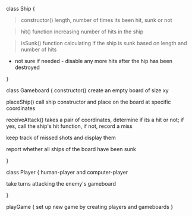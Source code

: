 class Ship {

> constructor() length, number of times its been hit, sunk or not

> hit() function increasing number of hits in the ship

> isSunk() function calculating if the ship is sunk based on length and number of hits

- not sure if needed - disable any more hits after the hip has been destroyed

}

class Gameboard {
constructor() create an empty board of size xy

placeShip() call ship constructor and place on the board at specific coordinates

receiveAttack() takes a pair of coordinates, determine if its a hit or not; if yes, call the ship's hit function, if not, record a miss

keep track of missed shots and display them

report whether all ships of the board have been sunk

}

class Player {
human-player and computer-player

take turns attacking the enemy's gameboard

}

playGame {
set up new game by creating players and gameboards
}
